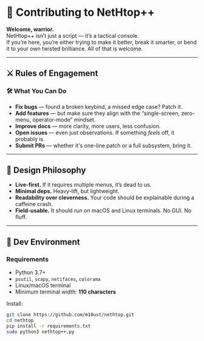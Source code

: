 # 🤝 Contributing to NetHtop++

**Welcome, warrior.**  
NetHtop++ isn’t just a script — it’s a tactical console.  
If you’re here, you’re either trying to make it better, break it smarter, or bend it to your own twisted brilliance. All of that is welcome.

---

## ⚔️ Rules of Engagement

### 🛠 What You Can Do
- **Fix bugs** — found a broken keybind, a missed edge case? Patch it.
- **Add features** — but make sure they align with the “single-screen, zero-menu, operator-mode” mindset.
- **Improve docs** — more clarity, more users, less confusion.
- **Open issues** — even just observations. If something *feels* off, it probably is.
- **Submit PRs** — whether it's one-line patch or a full subsystem, bring it.

---

## 🧠 Design Philosophy

- **Live-first.** If it requires multiple menus, it’s dead to us.
- **Minimal deps.** Heavy-lift, but lightweight.
- **Readability over cleverness.** Your code should be explainable during a caffeine crash.
- **Field-usable.** It should *run* on macOS and Linux terminals. No GUI. No fluff.

---

## 🧰 Dev Environment

### Requirements
- Python 3.7+
- `psutil`, `scapy`, `netifaces`, `colorama`
- Linux/macOS terminal
- Minimum terminal width: **110 characters**

Install:
```bash
git clone https://github.com/m10ust/nethtop.git
cd nethtop
pip install -r requirements.txt
sudo python3 nethtop++.py
